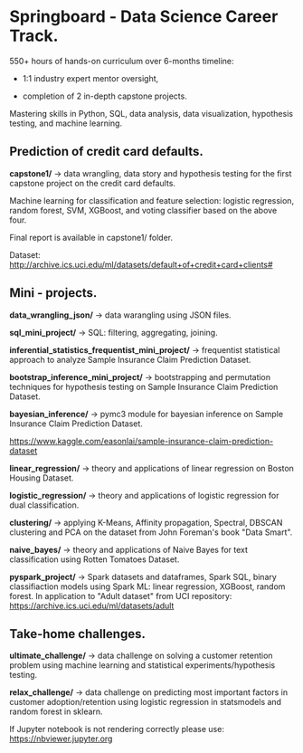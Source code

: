
# Springboard - Data Science Career Track.

550+ hours of hands-on curriculum over 6-months timeline:

- 1:1 industry expert mentor oversight, 

- completion of 2 in-depth capstone projects. 

Mastering skills in Python, SQL, data analysis, data visualization, hypothesis testing, and machine learning.

## Prediction of credit card defaults.

**capstone1/** -> data wrangling, data story and hypothesis testing for the first capstone project on the credit card defaults.

Machine learning for classification and feature selection: logistic regression, random forest, SVM, XGBoost, and voting classifier based on the above four.

Final report is available in capstone1/ folder.

Dataset: http://archive.ics.uci.edu/ml/datasets/default+of+credit+card+clients#

## Mini - projects.

**data_wrangling_json/** -> data warangling using JSON files.

**sql_mini_project/** -> SQL: filtering, aggregating, joining.

**inferential_statistics_frequentist_mini_project/** -> frequentist statistical approach to analyze Sample Insurance Claim Prediction Dataset.

**bootstrap_inference_mini_project/** -> bootstrapping and permutation techniques for hypothesis testing on Sample Insurance Claim Prediction Dataset.

**bayesian_inference/** -> pymc3 module for bayesian inference on Sample Insurance Claim Prediction Dataset.

https://www.kaggle.com/easonlai/sample-insurance-claim-prediction-dataset

**linear_regression/** -> theory and applications of linear regression on Boston Housing Dataset.

**logistic_regression/** -> theory and applications of logistic regression for dual classification.

**clustering/** -> applying K-Means, Affinity propagation, Spectral, DBSCAN clustering and PCA on the dataset from John Foreman's book "Data Smart".  

**naive_bayes/** -> theory and applications of Naive Bayes for text classification using Rotten Tomatoes Dataset.

**pyspark_project/** -> Spark datasets and dataframes, Spark SQL, binary classifiaction models using Spark ML: linear regression, XGBoost, random forest. In application to "Adult dataset" from UCI repository: https://archive.ics.uci.edu/ml/datasets/adult

## Take-home challenges.

**ultimate_challenge/** -> data challenge on solving a customer retention problem using machine learning and statistical experiments/hypothesis testing.

**relax_challenge/** -> data challenge on predicting most important factors in customer adoption/retention using logistic regression in statsmodels and random forest in sklearn.

If Jupyter notebook is not rendering correctly please use: https://nbviewer.jupyter.org
